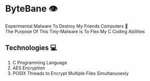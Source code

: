 # ByteBane 👁
Experimental Malware To Destroy My Friends Computers 👹\
The Purpose Of This Tiny-Malware Is To Flex My C Coding Abilities


## Technologies 💻
1. C Programming Language
1. AES Encryption
3. POSIX Threads to Encrypt Multiple Files Simultanuoesly

